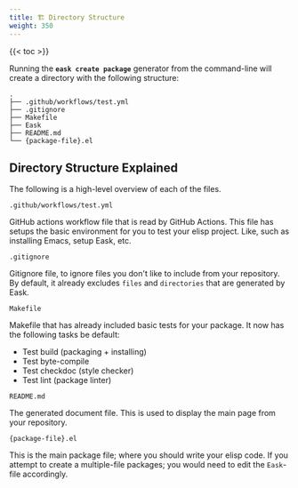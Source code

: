 ```yaml
---
title: 🏗️ Directory Structure
weight: 350
---
```


{{< toc >}}

Running the **`eask create package`** generator from the command-line will create
a directory with the following structure:

```
.
├── .github/workflows/test.yml
├── .gitignore
├── Makefile
├── Eask
├── README.md
└── {package-file}.el
```

## Directory Structure Explained

The following is a high-level overview of each of the files.

`.github/workflows/test.yml`

GitHub actions workflow file that is read by GitHub Actions. This file has
setups the basic environment for you to test your elisp project. Like, such
as installing Emacs, setup Eask, etc.

`.gitignore`

Gitignore file, to ignore files you don't like to include from your repository.
By default, it already excludes `files` and `directories` that are generated by
Eask.

`Makefile`

Makefile that has already included basic tests for your package. It now has
the following tasks be default:

* Test build (packaging + installing)
* Test byte-compile
* Test checkdoc (style checker)
* Test lint (package linter)

`README.md`

The generated document file. This is used to display the main page
from your repository.

`{package-file}.el`

This is the main package file; where you should write your elisp code.
If you attempt to create a multiple-file packages; you would need to
edit the `Eask`-file accordingly.
